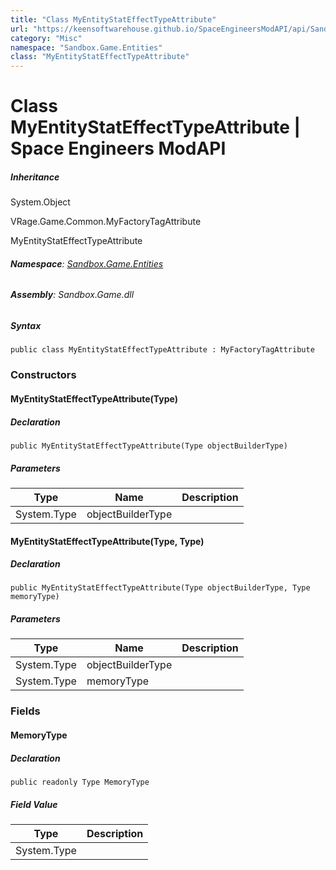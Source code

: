 ```yaml
---
title: "Class MyEntityStatEffectTypeAttribute"
url: "https://keensoftwarehouse.github.io/SpaceEngineersModAPI/api/Sandbox.Game.Entities.MyEntityStatEffectTypeAttribute.html"
category: "Misc"
namespace: "Sandbox.Game.Entities"
class: "MyEntityStatEffectTypeAttribute"
---
```


# Class MyEntityStatEffectTypeAttribute | Space Engineers ModAPI

##### Inheritance

System.Object

VRage.Game.Common.MyFactoryTagAttribute

MyEntityStatEffectTypeAttribute

###### **Namespace**: [Sandbox.Game.Entities](https://keensoftwarehouse.github.io/SpaceEngineersModAPI/api/Sandbox.Game.Entities.html)

###### **Assembly**: Sandbox.Game.dll

##### Syntax

```
public class MyEntityStatEffectTypeAttribute : MyFactoryTagAttribute
```

### Constructors

#### MyEntityStatEffectTypeAttribute(Type)

##### Declaration

```
public MyEntityStatEffectTypeAttribute(Type objectBuilderType)
```

##### Parameters

| Type | Name | Description |
| --- | --- | --- |
| System.Type | objectBuilderType |     |

#### MyEntityStatEffectTypeAttribute(Type, Type)

##### Declaration

```
public MyEntityStatEffectTypeAttribute(Type objectBuilderType, Type memoryType)
```

##### Parameters

| Type | Name | Description |
| --- | --- | --- |
| System.Type | objectBuilderType |     |
| System.Type | memoryType |     |

### Fields

#### MemoryType

##### Declaration

```
public readonly Type MemoryType
```

##### Field Value

| Type | Description |
| --- | --- |
| System.Type |     |